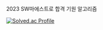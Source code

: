 
<!--
**junhyeongkim2/junhyeongkim2** is a ✨ _special_ ✨ repository because its `README.md` (this file) appears on your GitHub profile.

Here are some ideas to get you started:

- 🔭 I’m currently working on ...
- 🌱 I’m currently learning ...
- 👯 I’m looking to collaborate on ...
- 🤔 I’m looking for help with ...
- 💬 Ask me about ...
- 📫 How to reach me: ...
- 😄 Pronouns: ...
- ⚡ Fun fact: ...
-->

2023 SW마에스트로 합격 기원 알고리즘 



[![Solved.ac Profile](http://mazassumnida.wtf/api/v2/generate_badge?boj=rlawnfpr12)](https://solved.ac/rlawnfpr12/)

